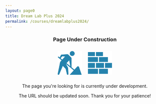 ```yaml
---
layout: page0
title: Dream Lab Plus 2024
permalink: /courses/dreamlabplus2024/
---
```

<p></p>
<center><b><h3>Page Under Construction</h3></b><p>
<p></p>
<img src="/images/icn_404_1.png" style="max-width:15%;padding: 10px 10px 10px 10px;"><img src="/images/icn_404_2.png" style="max-width:15%;padding: 10px 10px 10px 10px;">
<p></p>
<p></p>
The page you're looking for is currently under development.<p>
</p>The URL should be updated soon. Thank you for your patience!
<p></p>
